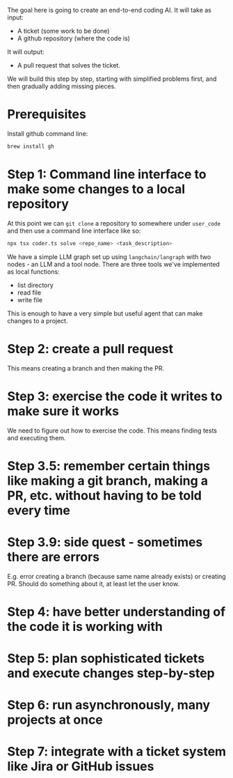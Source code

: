 The goal here is going to create an end-to-end coding AI.
It will take as input:
- A ticket (some work to be done)
- A github repository (where the code is)

It will output:
- A pull request that solves the ticket.


We will build this step by step, starting with simplified problems first, and then gradually adding missing pieces.

# Prerequisites
Install github command line:
```bash
brew install gh
```

# Step  1: Command line interface to make some changes to a local repository
At this point we can `git clone` a repository to somewhere under `user_code` and then use a command line interface like so:
```bash
npx tsx coder.ts solve <repo_name> <task_description>
```

We have a simple LLM graph set up using `langchain/langraph` with two nodes - an LLM and a tool node. There are three tools we've implemented as local functions:
- list directory
- read file
- write file

This is enough to have a very simple but useful agent that can make changes to a project.

# Step 2: create a pull request
This means creating a branch and then making the PR.

# Step 3: exercise the code it writes to make sure it works
We need to figure out how to exercise the code. This means finding tests and executing them.

# Step 3.5: remember certain things like making a git branch, making a PR, etc. without having to be told every time

# Step 3.9: side quest - sometimes there are errors
E.g. error creating a branch (because same name already exists) or creating PR.
Should do something about it, at least let the user know.

# Step 4: have better understanding of the code it is working with

# Step 5: plan sophisticated tickets and execute changes step-by-step

# Step 6: run asynchronously, many projects at once

# Step 7: integrate with a ticket system like Jira or GitHub issues